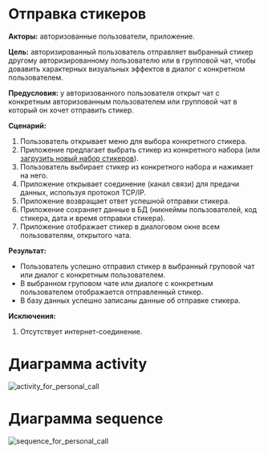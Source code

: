 # Отправка стикеров

**Акторы:** авторизованные пользователи, приложение.

**Цель:** авторизированный пользователь отправляет выбранный стикер другому авторизированному пользователю или в групповой чат, чтобы довавить характерных визуальных эффектов в диалог с конкретном пользователем.

**Предусловия:** у авторизованного пользователя открыт чат с конкретным авторизованным пользователем или групповой чат в который он хочет отправить стикер.

**Сценарий:**
1. Пользователь открывает меню для выбора конкретного стикера.
2. Приложение предлагает выбрать стикер из конкретного набора (или [загрузить новый набор стикеров](https://github.com/polinanov/use-case-and-diagram/blob/master/download_stickers.md "Загрузить новый набор стикеров")).
3. Пользователь выбирает стикер из конкретного набора и нажимает на него.
4. Приложение открывает соединение (канал связи) для предачи данных, используя протокол TCP/IP.
5. Приложение возвращает ответ успешной отправки стикера.
6. Приложение сохраняет данные в БД (никнеймы пользователей, код стикера, дата и время отправки стикера).
7. Приложение отображает стикер в диалоговом окне всем пользователям, открытого чата.  

**Результат:**
* Пользователь успешно отправил стикер в выбранный груповой чат или диалог с конкретным пользователем.
* В выбранном груповом чате или диалоге с конкретным пользователем отображается отправленный стикер.
* В базу данных успешно записаны данные об отправке стикера.

**Исключения:**
1. Отсутствует интернет-соединение.

# Диаграмма activity
![activity_for_personal_call](http://www.plantuml.com/plantuml/png/XP11JyCm38Nl-HMMk6mI4lVsicbSE34n4ESiTTU8r0wnmq3gZoSfgmH8Y5lip_5xpnjHcpIFmKnFWcaoSssQ-uWaO654oj1p0i60JZsTIbCYEjzx1wBUlM1gpNIr9VMl6Py7hpXjOmpUMVLCasbs0xCWs6KS-iJZZpMeK2GwFbDWsnL4UFxgziidWPMuvAD2ZdyFhTibHtEO3Si_ifOwSA5m0IRmsffVvfT3E2P2LvkmSZoEcIupu0PBX64DVSrWrO8cIz8NnIprO3eWFExsS0DtUuY9bHs7rZGFg3cHp3oXH2R16gRMafr3aJw7OfEwkcOXoysRWtr3kIXoPVFxQ0KBlFKIW_tudjzJAJfl0v_WoE_ramsXcCGary0HvopQ6b6EPbDaynW-0G00 "Диаграмма activity")

# Диаграмма sequence
![sequence_for_personal_call](http://www.plantuml.com/plantuml/png/ZOx1IaCn44Nt-OgXgnRQ7-X2-lv0Agv4ofXS8JIPzvoP5FnxaoxaWIXcaSLmEFUSp5czrHBiccLXvKg6ZmQ9U6Jr7FF2ujGaGKiMXC3HPwLdWuQtkTzPFsapBKl9aJtFiY4sca8O11qUQ3hI4mgYNwphhj3jRZZoZHs3c-ZGgJjzf3EygMolSy8k9AovjV0y4gqR8UaVEjVsGxVEunikrcA4sNihT-jth735o-kUHjAU4dl_FLVyjlh7AFKNmWcIMYrV "Диаграмма sequence")
